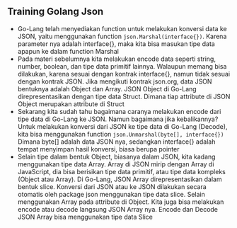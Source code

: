 ## Training Golang Json

- Go-Lang telah menyediakan function untuk melakukan konversi data ke JSON, yaitu menggunakan function `json.Marshal(interface{})`. Karena parameter nya adalah interface{}, maka kita bisa masukan tipe data apapun ke dalam function Marshal
- Pada materi sebelumnya kita melakukan encode data seperti string, number, boolean, dan tipe data primitif lainnya. Walaupun memang bisa dilakukan, karena sesuai dengan kontrak interface{}, namun tidak sesuai dengan kontrak JSON. Jika mengikuti kontrak json.org, data JSON bentuknya adalah Object dan Array. JSON Object di Go-Lang direpresentasikan dengan tipe data Struct. Dimana tiap attribute di JSON Object merupakan attribute di Struct
- Sekarang kita sudah tahu bagaimana caranya melakukan encode dari tipe data di Go-Lang ke JSON. Namun bagaimana jika kebalikannya? Untuk melakukan konversi dari JSON ke tipe data di Go-Lang (Decode), kita bisa menggunakan function `json.Unmarshal(byte[], interface{})` Dimana byte[] adalah data JSON nya, sedangkan interface{} adalah tempat menyimpan hasil konversi, biasa berupa pointer
- Selain tipe dalam bentuk Object, biasanya dalam JSON, kita kadang menggunakan tipe data Array. Array di JSON mirip dengan Array di JavaScript, dia bisa berisikan tipe data primitif, atau tipe data kompleks (Object atau Array). Di Go-Lang, JSON Array direpresentasikan dalam bentuk slice. Konversi dari JSON atau ke JSON dilakukan secara otomatis oleh package json menggunakan tipe data slice. Selain menggunakan Array pada attribute di Object. Kita juga bisa melakukan encode atau decode langsung JSON Array nya. Encode dan Decode JSON Array bisa menggunakan tipe data Slice
